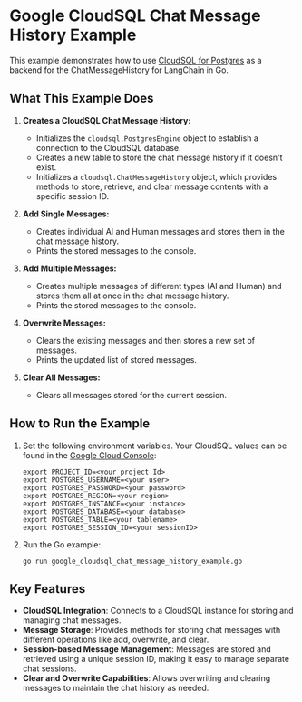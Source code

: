 # Google CloudSQL Chat Message History Example

This example demonstrates how to use [CloudSQL for Postgres](https://cloud.google.com/sql) as a backend for the ChatMessageHistory for LangChain in Go.

## What This Example Does

1. **Creates a CloudSQL Chat Message History:**
    - Initializes the `cloudsql.PostgresEngine` object to establish a connection to the CloudSQL database.
    - Creates a new table to store the chat message history if it doesn't exist.
    - Initializes a `cloudsql.ChatMessageHistory` object, which provides methods to store, retrieve, and clear message contents with a specific session ID.

2. **Add Single Messages:**
    - Creates individual AI and Human messages and stores them in the chat message history.
    - Prints the stored messages to the console.

3. **Add Multiple Messages:**
    - Creates multiple messages of different types (AI and Human) and stores them all at once in the chat message history.
    - Prints the stored messages to the console.

4. **Overwrite Messages:**
    - Clears the existing messages and then stores a new set of messages.
    - Prints the updated list of stored messages.

5. **Clear All Messages:**
    - Clears all messages stored for the current session.

## How to Run the Example

1. Set the following environment variables. Your CloudSQL values can be found in the [Google Cloud Console](https://console.cloud.google.com/sql/instances):
   ```
   export PROJECT_ID=<your project Id>
   export POSTGRES_USERNAME=<your user>
   export POSTGRES_PASSWORD=<your password>
   export POSTGRES_REGION=<your region>
   export POSTGRES_INSTANCE=<your instance>
   export POSTGRES_DATABASE=<your database>
   export POSTGRES_TABLE=<your tablename>
   export POSTGRES_SESSION_ID=<your sessionID>
   ```

2. Run the Go example:
   ```
   go run google_cloudsql_chat_message_history_example.go
   ```

## Key Features
- **CloudSQL Integration**: Connects to a CloudSQL instance for storing and managing chat messages.
- **Message Storage**: Provides methods for storing chat messages with different operations like add, overwrite, and clear.
- **Session-based Message Management**: Messages are stored and retrieved using a unique session ID, making it easy to manage separate chat sessions.
- **Clear and Overwrite Capabilities**: Allows overwriting and clearing messages to maintain the chat history as needed.
